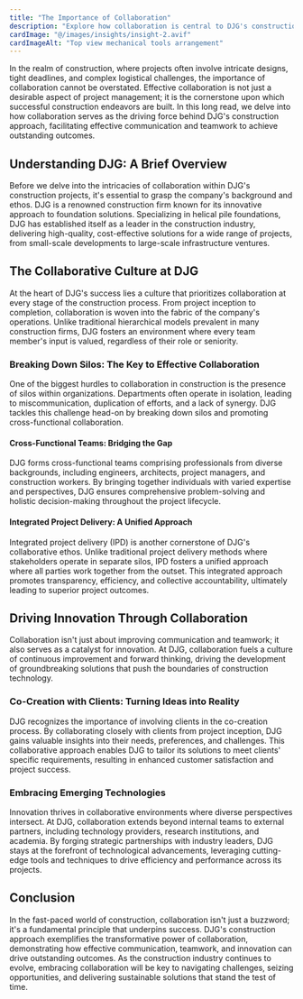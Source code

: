 ```yaml
---
title: "The Importance of Collaboration"
description: "Explore how collaboration is central to DJG's construction approach, driving effective communication and teamwork to achieve outstanding outcomes."
cardImage: "@/images/insights/insight-2.avif"
cardImageAlt: "Top view mechanical tools arrangement"
---
```


In the realm of construction, where projects often involve intricate designs, tight deadlines, and complex logistical challenges, the importance of collaboration cannot be overstated. Effective collaboration is not just a desirable aspect of project management; it is the cornerstone upon which successful construction endeavors are built. In this long read, we delve into how collaboration serves as the driving force behind DJG's construction approach, facilitating effective communication and teamwork to achieve outstanding outcomes.

## Understanding DJG: A Brief Overview

Before we delve into the intricacies of collaboration within DJG's construction projects, it's essential to grasp the company's background and ethos. DJG is a renowned construction firm known for its innovative approach to foundation solutions. Specializing in helical pile foundations, DJG has established itself as a leader in the construction industry, delivering high-quality, cost-effective solutions for a wide range of projects, from small-scale developments to large-scale infrastructure ventures.

## The Collaborative Culture at DJG

At the heart of DJG's success lies a culture that prioritizes collaboration at every stage of the construction process. From project inception to completion, collaboration is woven into the fabric of the company's operations. Unlike traditional hierarchical models prevalent in many construction firms, DJG fosters an environment where every team member's input is valued, regardless of their role or seniority.

### Breaking Down Silos: The Key to Effective Collaboration

One of the biggest hurdles to collaboration in construction is the presence of silos within organizations. Departments often operate in isolation, leading to miscommunication, duplication of efforts, and a lack of synergy. DJG tackles this challenge head-on by breaking down silos and promoting cross-functional collaboration.

#### Cross-Functional Teams: Bridging the Gap

DJG forms cross-functional teams comprising professionals from diverse backgrounds, including engineers, architects, project managers, and construction workers. By bringing together individuals with varied expertise and perspectives, DJG ensures comprehensive problem-solving and holistic decision-making throughout the project lifecycle.

#### Integrated Project Delivery: A Unified Approach

Integrated project delivery (IPD) is another cornerstone of DJG's collaborative ethos. Unlike traditional project delivery methods where stakeholders operate in separate silos, IPD fosters a unified approach where all parties work together from the outset. This integrated approach promotes transparency, efficiency, and collective accountability, ultimately leading to superior project outcomes.

## Driving Innovation Through Collaboration

Collaboration isn't just about improving communication and teamwork; it also serves as a catalyst for innovation. At DJG, collaboration fuels a culture of continuous improvement and forward thinking, driving the development of groundbreaking solutions that push the boundaries of construction technology.

### Co-Creation with Clients: Turning Ideas into Reality

DJG recognizes the importance of involving clients in the co-creation process. By collaborating closely with clients from project inception, DJG gains valuable insights into their needs, preferences, and challenges. This collaborative approach enables DJG to tailor its solutions to meet clients' specific requirements, resulting in enhanced customer satisfaction and project success.

### Embracing Emerging Technologies

Innovation thrives in collaborative environments where diverse perspectives intersect. At DJG, collaboration extends beyond internal teams to external partners, including technology providers, research institutions, and academia. By forging strategic partnerships with industry leaders, DJG stays at the forefront of technological advancements, leveraging cutting-edge tools and techniques to drive efficiency and performance across its projects.

## Conclusion

In the fast-paced world of construction, collaboration isn't just a buzzword; it's a fundamental principle that underpins success. DJG's construction approach exemplifies the transformative power of collaboration, demonstrating how effective communication, teamwork, and innovation can drive outstanding outcomes. As the construction industry continues to evolve, embracing collaboration will be key to navigating challenges, seizing opportunities, and delivering sustainable solutions that stand the test of time.